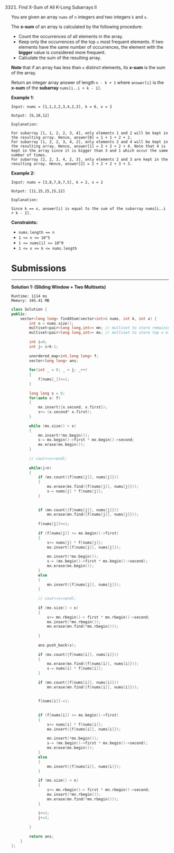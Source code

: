 3321. Find X-Sum of All K-Long Subarrays II

You are given an array `nums` of `n` integers and two integers `k` and `x`.

The **x-sum** of an array is calculated by the following procedure:

* Count the occurrences of all elements in the array.
* Keep only the occurrences of the top `x` most frequent elements. If two elements have the same number of occurrences, the element with the **bigger** value is considered more frequent.
* Calculate the sum of the resulting array.

**Note** that if an array has less than `x` distinct elements, its **x-sum** is the sum of the array.

Return an integer array answer of length `n - k + 1` where `answer[i]` is the **x-sum** of the **subarray** `nums[i..i + k - 1]`.

 

**Example 1:**
```
Input: nums = [1,1,2,2,3,4,2,3], k = 6, x = 2

Output: [6,10,12]

Explanation:

For subarray [1, 1, 2, 2, 3, 4], only elements 1 and 2 will be kept in the resulting array. Hence, answer[0] = 1 + 1 + 2 + 2.
For subarray [1, 2, 2, 3, 4, 2], only elements 2 and 4 will be kept in the resulting array. Hence, answer[1] = 2 + 2 + 2 + 4. Note that 4 is kept in the array since it is bigger than 3 and 1 which occur the same number of times.
For subarray [2, 2, 3, 4, 2, 3], only elements 2 and 3 are kept in the resulting array. Hence, answer[2] = 2 + 2 + 2 + 3 + 3.
```

**Example 2:**
```
Input: nums = [3,8,7,8,7,5], k = 2, x = 2

Output: [11,15,15,15,12]

Explanation:

Since k == x, answer[i] is equal to the sum of the subarray nums[i..i + k - 1].
```
 

**Constraints:**

* `nums.length == n`
* `1 <= n <= 10^5`
* `1 <= nums[i] <= 10^9`
* `1 <= x <= k <= nums.length`

# Submissions
---
**Solution 1: (Sliding Window + Two Multisets)**
```
Runtime: 1114 ms
Memory: 345.41 MB
```
```c++
class Solution {
public:
    vector<long long> findXSum(vector<int>& nums, int k, int x) {
        int n = nums.size();
        multiset<pair<long long,int>> mn; // multiset to store remaining elements
        multiset<pair<long long,int>> mx; // multiset to store top x elements and keep track of sum
        
        int i=0;
        int j= i+k-1;
        
        unordered_map<int,long long> f;
        vector<long long> ans;
        
        for(int _ = 0; _ < j; _++)
        {
            f[nums[_]]+=1;
        }
        
        long long s = 0;
        for(auto x: f)
        {
            mx.insert({x.second, x.first});
            s+= (x.second* x.first);
        }
        
        while (mx.size() > x)
        {
            mn.insert(*mx.begin());
            s-= mx.begin()->first * mx.begin()->second;
            mx.erase(mx.begin());
        }
        
        // cout<<s<<endl;
        
        while(j<n)
        {   
            if (mx.count({f[nums[j]], nums[j]}))
            {
                mx.erase(mx.find({f[nums[j]], nums[j]}));
                s-= nums[j] * f[nums[j]];
            }
            
            
            if (mn.count({f[nums[j]], nums[j]}))
                mn.erase(mn.find({f[nums[j]], nums[j]}));
            
            f[nums[j]]+=1;
            
            if (f[nums[j]] >= mx.begin()->first)
            {
                s+= nums[j] * f[nums[j]];
                mx.insert({f[nums[j]], nums[j]});
                
                mn.insert(*mx.begin());
                s-= (mx.begin()->first * mx.begin()->second);
                mx.erase(mx.begin());
            }
            else
            {
                mn.insert({f[nums[j]], nums[j]});
            }
            
            // cout<<s<<endl;
            
            if (mx.size() < x)
            {
                s+= mn.rbegin()-> first * mn.rbegin()->second;
                mx.insert(*mn.rbegin());
                mn.erase(mn.find(*mn.rbegin()));
                
            }
            
            ans.push_back(s);
            
            if (mx.count({f[nums[i]], nums[i]}))
            {
                mx.erase(mx.find({f[nums[i]], nums[i]}));
                s-= nums[i] * f[nums[i]];
            }
            
            if (mn.count({f[nums[i]], nums[i]}))
                mn.erase(mn.find({f[nums[i]], nums[i]}));
            
            
            f[nums[i]]-=1;
            
            
            if (f[nums[i]] >= mx.begin()->first)
            {
                s+= nums[i] * f[nums[i]];
                mx.insert({f[nums[i]], nums[i]});
                
                mn.insert(*mx.begin());
                s-= (mx.begin()->first * mx.begin()->second);
                mx.erase(mx.begin());
            }
            else
            {
                mn.insert({f[nums[i]], nums[i]});
            }
            
            if (mx.size() < x)
            {
                s+= mn.rbegin()-> first * mn.rbegin()->second;
                mx.insert(*mn.rbegin());
                mn.erase(mn.find(*mn.rbegin()));
            }
            
            i+=1;
            j+=1;
            
        }
        
        return ans;
    }
};
```
